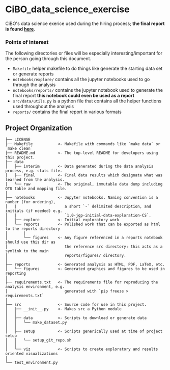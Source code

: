 CiBO_data_science_exercise
==============================

CiBO's data science exerice used during the hiring process; **the final report is found [here](reports/1.0_report.md)**.

### Points of interest

The following directories or files will be especially interesting/important for the person going through this document.
- `Makefile` helper makefile to do things like generate the starting data set or generate reports
- `notebooks/explore/` contains all the jupyter notebooks used to go through the analysis
- `notebooks/reports/` contains the jupyter notebook used to generate the final report **this notebook could even be used as a report**
- `src/data/utils.py` is a python file that contains all the helper functions used throughout the analysis
- `reports/` contains the final report in various formats


Project Organization
------------

    ├── LICENSE
    ├── Makefile           <- Makefile with commands like `make data` or `make clean`
    ├── README.md          <- The top-level README for developers using this project.
    ├── data
    │   ├── interim        <- Data generated during the data analysis process, e.g. stats file.
    │   ├── final          <- Final data results which designate what was learned from the analysis.
    │   └── raw            <- The original, immutable data dump including OTU table and mapping file.
    │
    ├── notebooks          <- Jupyter notebooks. Naming convention is a number (for ordering),
    │   |                     a short `-` delimited description, and initials (if needed) e.g.
    │   |                     `1.0-jqp-initial-data-exploration-CS`.
    │   ├── explore        <- Initial exploratory work
    │   └── reports        <- Polished work that can be exported as html to the reports directory
    │       |
    │       └── figures    <- Any figure referenced in a reports notebook should use this dir as
    │                         the reference src directory; this acts as a symlink to the main
    │                         reports/figures/ directory.
    │
    ├── reports            <- Generated analysis as HTML, PDF, LaTeX, etc.
    │   └── figures        <- Generated graphics and figures to be used in reporting
    │
    ├── requirements.txt   <- The requirements file for reproducing the analysis environment, e.g.
    │                         generated with `pip freeze > requirements.txt`
    │
    ├── src                <- Source code for use in this project.
    │   ├── __init__.py    <- Makes src a Python module
    │   │
    │   ├── data           <- Scripts to download or generate data
    │   │   └── make_dataset.py
    │   │
    │   ├── setup          <- Scripts generically used at time of project setup
    │   │   └── setup_git_repo.sh
    │   │
    │   └── viz            <- Scripts to create exploratory and results oriented visualizations
    │
    └── test_environment.py
